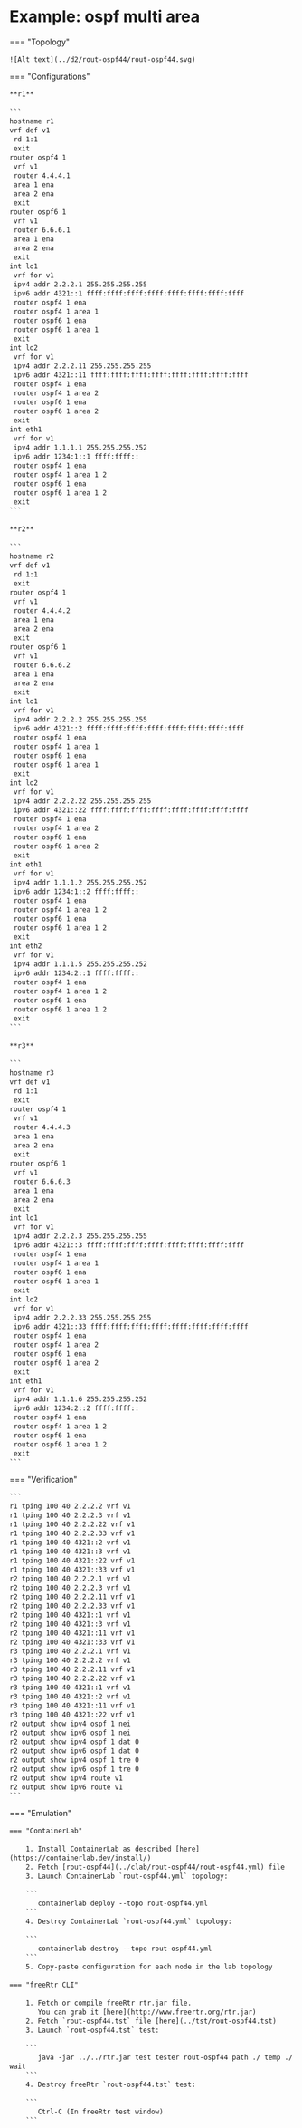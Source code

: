 # Example: ospf multi area

=== "Topology"

    ![Alt text](../d2/rout-ospf44/rout-ospf44.svg)

=== "Configurations"

    **r1**

    ```
    hostname r1
    vrf def v1
     rd 1:1
     exit
    router ospf4 1
     vrf v1
     router 4.4.4.1
     area 1 ena
     area 2 ena
     exit
    router ospf6 1
     vrf v1
     router 6.6.6.1
     area 1 ena
     area 2 ena
     exit
    int lo1
     vrf for v1
     ipv4 addr 2.2.2.1 255.255.255.255
     ipv6 addr 4321::1 ffff:ffff:ffff:ffff:ffff:ffff:ffff:ffff
     router ospf4 1 ena
     router ospf4 1 area 1
     router ospf6 1 ena
     router ospf6 1 area 1
     exit
    int lo2
     vrf for v1
     ipv4 addr 2.2.2.11 255.255.255.255
     ipv6 addr 4321::11 ffff:ffff:ffff:ffff:ffff:ffff:ffff:ffff
     router ospf4 1 ena
     router ospf4 1 area 2
     router ospf6 1 ena
     router ospf6 1 area 2
     exit
    int eth1
     vrf for v1
     ipv4 addr 1.1.1.1 255.255.255.252
     ipv6 addr 1234:1::1 ffff:ffff::
     router ospf4 1 ena
     router ospf4 1 area 1 2
     router ospf6 1 ena
     router ospf6 1 area 1 2
     exit
    ```

    **r2**

    ```
    hostname r2
    vrf def v1
     rd 1:1
     exit
    router ospf4 1
     vrf v1
     router 4.4.4.2
     area 1 ena
     area 2 ena
     exit
    router ospf6 1
     vrf v1
     router 6.6.6.2
     area 1 ena
     area 2 ena
     exit
    int lo1
     vrf for v1
     ipv4 addr 2.2.2.2 255.255.255.255
     ipv6 addr 4321::2 ffff:ffff:ffff:ffff:ffff:ffff:ffff:ffff
     router ospf4 1 ena
     router ospf4 1 area 1
     router ospf6 1 ena
     router ospf6 1 area 1
     exit
    int lo2
     vrf for v1
     ipv4 addr 2.2.2.22 255.255.255.255
     ipv6 addr 4321::22 ffff:ffff:ffff:ffff:ffff:ffff:ffff:ffff
     router ospf4 1 ena
     router ospf4 1 area 2
     router ospf6 1 ena
     router ospf6 1 area 2
     exit
    int eth1
     vrf for v1
     ipv4 addr 1.1.1.2 255.255.255.252
     ipv6 addr 1234:1::2 ffff:ffff::
     router ospf4 1 ena
     router ospf4 1 area 1 2
     router ospf6 1 ena
     router ospf6 1 area 1 2
     exit
    int eth2
     vrf for v1
     ipv4 addr 1.1.1.5 255.255.255.252
     ipv6 addr 1234:2::1 ffff:ffff::
     router ospf4 1 ena
     router ospf4 1 area 1 2
     router ospf6 1 ena
     router ospf6 1 area 1 2
     exit
    ```

    **r3**

    ```
    hostname r3
    vrf def v1
     rd 1:1
     exit
    router ospf4 1
     vrf v1
     router 4.4.4.3
     area 1 ena
     area 2 ena
     exit
    router ospf6 1
     vrf v1
     router 6.6.6.3
     area 1 ena
     area 2 ena
     exit
    int lo1
     vrf for v1
     ipv4 addr 2.2.2.3 255.255.255.255
     ipv6 addr 4321::3 ffff:ffff:ffff:ffff:ffff:ffff:ffff:ffff
     router ospf4 1 ena
     router ospf4 1 area 1
     router ospf6 1 ena
     router ospf6 1 area 1
     exit
    int lo2
     vrf for v1
     ipv4 addr 2.2.2.33 255.255.255.255
     ipv6 addr 4321::33 ffff:ffff:ffff:ffff:ffff:ffff:ffff:ffff
     router ospf4 1 ena
     router ospf4 1 area 2
     router ospf6 1 ena
     router ospf6 1 area 2
     exit
    int eth1
     vrf for v1
     ipv4 addr 1.1.1.6 255.255.255.252
     ipv6 addr 1234:2::2 ffff:ffff::
     router ospf4 1 ena
     router ospf4 1 area 1 2
     router ospf6 1 ena
     router ospf6 1 area 1 2
     exit
    ```

=== "Verification"

    ```
    r1 tping 100 40 2.2.2.2 vrf v1
    r1 tping 100 40 2.2.2.3 vrf v1
    r1 tping 100 40 2.2.2.22 vrf v1
    r1 tping 100 40 2.2.2.33 vrf v1
    r1 tping 100 40 4321::2 vrf v1
    r1 tping 100 40 4321::3 vrf v1
    r1 tping 100 40 4321::22 vrf v1
    r1 tping 100 40 4321::33 vrf v1
    r2 tping 100 40 2.2.2.1 vrf v1
    r2 tping 100 40 2.2.2.3 vrf v1
    r2 tping 100 40 2.2.2.11 vrf v1
    r2 tping 100 40 2.2.2.33 vrf v1
    r2 tping 100 40 4321::1 vrf v1
    r2 tping 100 40 4321::3 vrf v1
    r2 tping 100 40 4321::11 vrf v1
    r2 tping 100 40 4321::33 vrf v1
    r3 tping 100 40 2.2.2.1 vrf v1
    r3 tping 100 40 2.2.2.2 vrf v1
    r3 tping 100 40 2.2.2.11 vrf v1
    r3 tping 100 40 2.2.2.22 vrf v1
    r3 tping 100 40 4321::1 vrf v1
    r3 tping 100 40 4321::2 vrf v1
    r3 tping 100 40 4321::11 vrf v1
    r3 tping 100 40 4321::22 vrf v1
    r2 output show ipv4 ospf 1 nei
    r2 output show ipv6 ospf 1 nei
    r2 output show ipv4 ospf 1 dat 0
    r2 output show ipv6 ospf 1 dat 0
    r2 output show ipv4 ospf 1 tre 0
    r2 output show ipv6 ospf 1 tre 0
    r2 output show ipv4 route v1
    r2 output show ipv6 route v1
    ```

=== "Emulation"

    === "ContainerLab"

        1. Install ContainerLab as described [here](https://containerlab.dev/install/)  
        2. Fetch [rout-ospf44](../clab/rout-ospf44/rout-ospf44.yml) file  
        3. Launch ContainerLab `rout-ospf44.yml` topology:  

        ```
           containerlab deploy --topo rout-ospf44.yml  
        ```
        4. Destroy ContainerLab `rout-ospf44.yml` topology:  

        ```
           containerlab destroy --topo rout-ospf44.yml  
        ```
        5. Copy-paste configuration for each node in the lab topology

    === "freeRtr CLI"

        1. Fetch or compile freeRtr rtr.jar file.  
           You can grab it [here](http://www.freertr.org/rtr.jar)  
        2. Fetch `rout-ospf44.tst` file [here](../tst/rout-ospf44.tst)  
        3. Launch `rout-ospf44.tst` test:  

        ```
           java -jar ../../rtr.jar test tester rout-ospf44 path ./ temp ./ wait
        ```
        4. Destroy freeRtr `rout-ospf44.tst` test:  

        ```
           Ctrl-C (In freeRtr test window)
        ```


